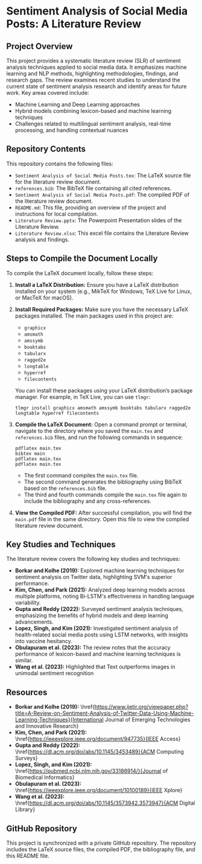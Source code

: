 # Sentiment Analysis of Social Media Posts: A Literature Review

## Project Overview

This project provides a systematic literature review (SLR) of sentiment analysis techniques applied to social media data. It emphasizes machine learning and NLP methods, highlighting methodologies, findings, and research gaps. The review examines recent studies to understand the current state of sentiment analysis research and identify areas for future work. Key areas covered include:

*   Machine Learning and Deep Learning approaches
*   Hybrid models combining lexicon-based and machine learning techniques
*   Challenges related to multilingual sentiment analysis, real-time processing, and handling contextual nuances

## Repository Contents

This repository contains the following files:

*   `Sentiment Analysis of Social Media Posts.tex`: The LaTeX source file for the literature review document.
*   `references.bib`: The BibTeX file containing all cited references.
*   `Sentiment Analysis of Social Media Posts.pdf`: The compiled PDF of the literature review document.
*   `README.md`: This file, providing an overview of the project and instructions for local compilation.
*   `Literature Review.pptx`: The Powerpoint Presentation slides of the Literature Review.
*   `Literature Review.xlsx`: This excel file contains the Literature Review analysis and findings.

## Steps to Compile the Document Locally

To compile the LaTeX document locally, follow these steps:

1.  **Install a LaTeX Distribution:** Ensure you have a LaTeX distribution installed on your system (e.g., MikTeX for Windows, TeX Live for Linux, or MacTeX for macOS).

2.  **Install Required Packages:** Make sure you have the necessary LaTeX packages installed. The main packages used in this project are:

    *   `graphicx`
    *   `amsmath`
    *   `amssymb`
    *   `booktabs`
    *   `tabularx`
    *   `ragged2e`
    *   `longtable`
    *   `hyperref`
    *   `filecontents`

    You can install these packages using your LaTeX distribution’s package manager. For example, in TeX Live, you can use `tlmgr`:

    ```
    tlmgr install graphicx amsmath amssymb booktabs tabularx ragged2e longtable hyperref filecontents
    ```

3.  **Compile the LaTeX Document:** Open a command prompt or terminal, navigate to the directory where you saved the `main.tex` and `references.bib` files, and run the following commands in sequence:

    ```
    pdflatex main.tex
    bibtex main
    pdflatex main.tex
    pdflatex main.tex
    ```

    *   The first command compiles the `main.tex` file.
    *   The second command generates the bibliography using BibTeX based on the `references.bib` file.
    *   The third and fourth commands compile the `main.tex` file again to include the bibliography and any cross-references.

4.  **View the Compiled PDF:** After successful compilation, you will find the `main.pdf` file in the same directory. Open this file to view the compiled literature review document.

## Key Studies and Techniques

The literature review covers the following key studies and techniques:

*   **Borkar and Kolhe (2019):** Explored machine learning techniques for sentiment analysis on Twitter data, highlighting SVM's superior performance.
*   **Kim, Chen, and Park (2021):** Analyzed deep learning models across multiple platforms, noting Bi-LSTM's effectiveness in handling language variability.
*   **Gupta and Reddy (2022):** Surveyed sentiment analysis techniques, emphasizing the benefits of hybrid models and deep learning advancements.
*   **Lopez, Singh, and Kim (2021):** Investigated sentiment analysis of health-related social media posts using LSTM networks, with insights into vaccine hesitancy.
  *   **Obulapuram et al. (2023):** The review notes that the accuracy performance of lexicon-based and machine learning techniques is similar.
  *   **Wang et al. (2023):** Highlighted that Text outperforms images in unimodal sentiment recognition

## Resources

*   **Borkar and Kolhe (2019):**  \href{https://www.ijetir.org/viewpaper.php?title=A-Review-on-Sentiment-Analysis-of-Twitter-Data-Using-Machine-Learning-Techniques}{International Journal of Emerging Technologies and Innovative Research}
*   **Kim, Chen, and Park (2021):** \href{https://ieeexplore.ieee.org/document/947735}{IEEE Access}
*   **Gupta and Reddy (2022):** \href{https://dl.acm.org/doi/abs/10.1145/3453489}{ACM Computing Surveys}
*   **Lopez, Singh, and Kim (2021):** \href{https://pubmed.ncbi.nlm.nih.gov/33186914/}{Journal of Biomedical Informatics}
*   **Obulapuram et al. (2023):** \href{https://ieeexplore.ieee.org/document/10100189}{IEEE Xplore}
*   **Wang et al. (2023):** \href{https://dl.acm.org/doi/abs/10.1145/3573942.3573947}{ACM Digital Library}

## GitHub Repository

This project is synchronized with a private GitHub repository. The repository includes the LaTeX source files, the compiled PDF, the bibliography file, and this README file.
